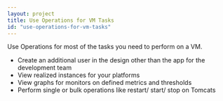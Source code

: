 ```yaml
---
layout: project
title: Use Operations for VM Tasks
id: "use-operations-for-vm-tasks"
---
```


Use Operations for most of the tasks you need to perform on a VM.


* Create an additional user in the design other than the app for the development team
* View realized instances for your platforms
* View graphs for monitors on defined metrics and thresholds
* Perform single or bulk operations like restart/ start/ stop on Tomcats

